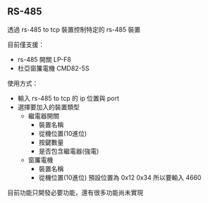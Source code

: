 ## RS-485

透過 rs-485 to tcp 裝置控制特定的 rs-485 裝置

目前僅支援：
- rs-485 開關 LP-F8
- 杜亞窗簾電機 CMD82-5S

使用方式：
- 輸入 rs-485 to tcp 的 ip 位置與 port
- 選擇要加入的裝置類型
  - 繼電器開關
    - 裝置名稱
    - 從機位置(10進位)
    - 按鍵數量
    - 是否包含繼電器(強電)
  - 窗簾電機
    - 裝置名稱
    - 從機位置(10進位)
    預設位置為 0x12 0x34 所以要輸入 4660

目前功能只開發必要功能，還有很多功能尚未實現
